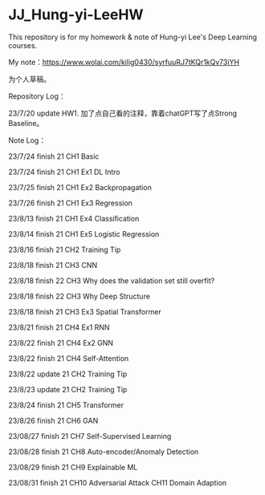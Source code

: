 # JJ_Hung-yi-LeeHW
This repository is for my homework & note of Hung-yi Lee's Deep Learning courses.

My note：https://www.wolai.com/kilig0430/syrfuuRJ7tKQr1kQv73iYH

为个人草稿。

Repository Log：

23/7/20 update HW1. 加了点自己看的注释，靠着chatGPT写了点Strong Baseline。

Note Log：

23/7/24 finish 21 CH1 Basic

23/7/24 finish 21 CH1 Ex1 DL Intro

23/7/25 finish 21 CH1 Ex2 Backpropagation

23/7/26 finish 21 CH1 Ex3 Regression

23/8/13 finish 21 CH1 Ex4 Classification

23/8/14 finish 21 CH1 Ex5 Logistic Regression

23/8/16 finish 21 CH2 Training Tip

23/8/18 finish 21 CH3 CNN

23/8/18 finish 22 CH3 Why does the validation set still overfit?

23/8/18 finish 22 CH3 Why Deep Structure

23/8/18 finish 21 CH3 Ex3 Spatial Transformer

23/8/21 finish 21 CH4 Ex1 RNN

23/8/22 finish 21 CH4 Ex2 GNN

23/8/22 finish 21 CH4 Self-Attention

23/8/22 update 21 CH2 Training Tip

23/8/23 update 21 CH2 Training Tip

23/8/24 finish 21 CH5 Transformer

23/8/26 finish 21 CH6 GAN

23/08/27 finish 21 CH7 Self-Supervised Learning

23/08/28 finish 21 CH8 Auto-encoder/Anomaly Detection

23/08/29 finish 21 CH9 Explainable ML

23/08/31 finish 21 CH10 Adversarial Attack CH11 Domain Adaption
